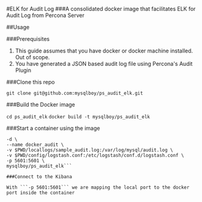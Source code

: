 #ELK for Audit Log
###A consolidated docker image that facilitates ELK for Audit Log from Percona Server

##Usage

###Prerequisites
1. This guide assumes that you have docker or docker machine installed. Out of scope.
2. You have generated a JSON based audit log file using Percona's Audit Plugin  

###Clone this repo

```git clone git@github.com:mysqlboy/ps_audit_elk.git```

###Build the Docker image

```cd ps_audit_elk```
```docker build -t mysqlboy/ps_audit_elk```

###Start a container using the image

```docker run \
-d \
--name docker_audit \
-v $PWD/locallogs/sample_audit.log:/var/log/mysql/audit.log \
-v $PWD/config/logstash.conf:/etc/logstash/conf.d/logstash.conf \
-p 5601:5601 \
mysqlboy/ps_audit_elk```

###Connect to the Kibana

With ```-p 5601:5601``` we are mapping the local port to the docker port inside the container  
